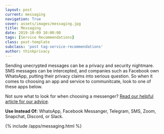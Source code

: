 ```yaml
---
layout: post
current: messaging
navigation: True
cover: assets/images/messaging.jpg
title: Messaging
date: 2019-10-09 10:00:00
tags: [Service Recommendations]
class: post-template
subclass: 'post tag-service-recommendations'
author: thinkprivacy
---
```


Sending unecrypted messages can be a privacy and security nightmare. SMS messages can be intercepted, and companies such as Facebook own WhatsApp, putting their privacy claims into serious question. So when it comes to choosing an app and service to communitcate, look to one of these apps below.

Not sure what to look for when choosing a messenger? [Read our helpful article for our advice](choosing-the-right-messenger).

<p><strong>Use Instead Of:</strong> WhatsApp, Facebook Messanger, Telegram, SMS, Zoom, Snapchat, Discord, or Slack.</p>

{% include /apps/messaging.html %}